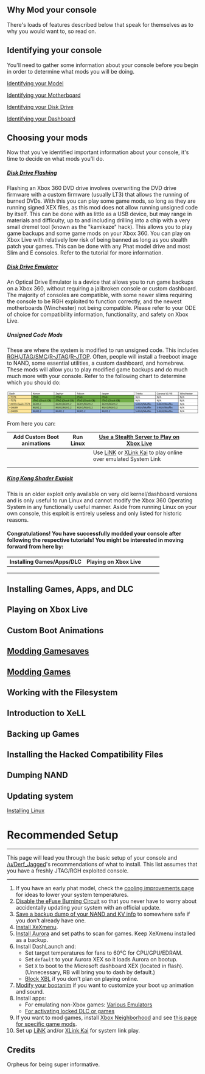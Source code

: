 ## Why Mod your console

There's loads of features described below that speak for themselves as to why you would want to, so read on.

## Identifying your console

You'll need to gather some information about your console before you begin in order to determine what mods you will be doing.

[Identifying your Model](https://360.consolemods.org/modguide/identifyconsole/model.html)

[Identifying your Motherboard](https://360.consolemods.org/modguide/identifyconsole/motherboard.html)

[Identifying your Disk Drive](https://360.consolemods.org/modguide/identifyconsole/dvddrive.html)

[Identifying your Dashboard](https://360.consolemods.org/modguide/identifyconsole/dashboard.html)

## Choosing your mods

Now that you've identified important information about your console, it's time to decide on what mods you'll do.

##### [Disk Drive Flashing](https://360.consolemods.org/modguide/odd/oddflashing.html)

Flashing an Xbox 360 DVD drive involves overwriting the DVD drive  firmware with a custom firmware (usually LT3) that allows the running of burned DVDs. With this you can play some game mods, so long as they are running signed XEX files, as this mod does not allow running unsigned code by itself. This can be done with as little as a USB device, but may range in materials and difficulty, up to and including drilling into a chip with a very small dremel tool (known  as the "kamikaze" hack). This allows you to play game backups and some game mods on your Xbox 360. You can play on Xbox Live with relatively low risk of being banned as long as you stealth patch your games. This can be done with any Phat model drive and most Slim and E consoles. Refer to the tutorial for more information.

##### [Disk Drive Emulator](https://360.consolemods.org/modguide/odes/index.html)

An Optical Drive Emulator is a device that allows you to run game backups on a Xbox 360, without requiring a jailbroken  console or custom dashboard. The majority of consoles are compatible, with some newer slims requiring the console to be RGH exploited to function correctly, and the newest motherboards (Winchester) not being compatible. Please refer to your ODE of choice for compatibility information, functionality, and safety on Xbox Live.

##### Unsigned Code Mods

These are where the system is modified to run unsigned code. This includes [RGH](https://360.consolemods.org/modguide/rgh/index.html)/[JTAG/SMC](https://360.consolemods.org/modguide/jtag-smc/index.html)/[R-JTAG](https://360.consolemods.org/modguide/rjtag/index.html)/[R-JTOP](https://360.consolemods.org/modguide/rjtop/index.html). Often, people will install a freeboot image to NAND, some essential utilities, a custom dashboard, and homebrew. These mods will allow you to play modified game backups and do much much more with your console. Refer to the following chart to determine which you should do:

![exploitchart](/media/guides/unsignedcodemods/exploitchart.png)

From here you can: 

| Add Custom Boot animations | Run Linux | [Use a Stealth Server to Play on Xbox Live](https://360.consolemods.org/modguide/xboxlive/stealth.html) |      |      |
| -------------------------- | --------- | ------------------------------------------------------------ | ---- | ---- |
|                            |           | Use [LiNK](https://360.consolemods.org/software/networking/link.html) or [XLink Kai](https://360.consolemods.org/software/networking/kai.html) to play online over emulated System Link |      |      |
|                            |           |                                                              |      |      |
|                            |           |                                                              |      |      |



##### [King Kong Shader Exploit](kkexploit.md)

This is an older exploit only available on very old kernel/dashboard versions and is only useful to run Linux and cannot modify the Xbox 360 Operating System in any functionally useful manner. Aside from running Linux on your own console, this exploit is entirely useless and only listed for historic reasons.

#### Congratulations! You have successfully modded your console after following the respective tutorials! You might be interested in moving forward from here by: 

| Installing Games/Apps/DLC | Playing on Xbox Live |      |      |      |
| ------------------------- | -------------------- | ---- | ---- | ---- |
|                           |                      |      |      |      |
|                           |                      |      |      |      |
|                           |                      |      |      |      |



## Installing Games, Apps, and DLC

## Playing on Xbox Live

## Custom Boot Animations

## [Modding Gamesaves](savegamemodding/index.md)

## [Modding Games](gamemodding/index.md)

## Working with the Filesystem

## Introduction to XeLL

## Backing up Games

## Installing the Hacked Compatibility Files

## Dumping NAND

## Updating system

[Installing Linux](development/installlinux.md)

# Recommended Setup

------

This page will lead you through the basic setup of your console and [/u/Derf_Jagged](https://www.reddit.com/u/Derf_Jagged)'s recommendations of what to install. This list assumes that you have a freshly JTAG/RGH exploited console. 

------

1. If you have an early phat model, check the [cooling improvements page](https://360.consolemods.org/repairguide/improvecooling.html) for ideas to lower your system temperatures. 
2. [Disable the eFuse Burning Circuit](https://360.consolemods.org/repairguide/disableefuseburn.html) so that you never have to worry about accidentally updating your system with an official update.
3. [Save a backup dump of your NAND and KV info](https://360.consolemods.org/modguide/nanddump/index.html) to somewhere safe if you don't already have one. 
4. [Install XeXmenu](https://360.consolemods.org/software/utilities/xexmenu.html). 
5. [Install Aurora](https://360.consolemods.org/software/dashboards/aurora.html) and set paths to scan for games. Keep XeXmenu installed as a backup.
6. Install DashLaunch and:
   - Set target temperatures for fans to 60°C for CPU/GPU/EDRAM.
   - Set `default` to your Aurora XEX so it loads Aurora on bootup.
   - Set `X` to boot to the Microsoft dashboard XEX (located in flash). (Unnecessary, RB will bring you to dash by default.)
   - [Block XBL](https://360.consolemods.org/modguide/preventbans.html) if you don't plan on playing online.
7. [Modify your bootanim](https://360.consolemods.org/modguide/custombootanims.html) if you want to customize your boot up animation and sound.
8. Install apps:
   - For emulating non-Xbox games: [Various Emulators](https://360.consolemods.org/software/emulators/index.html)
   - [For activating locked DLC or games](https://360.consolemods.org/modguide/gamebackups/gamepatching.html)
9. If you want to mod games, install [Xbox Neighborhood](https://360.consolemods.org/software/networking/xboxneighborhood.html) and see [this page for specific game mods](https://360.consolemods.org/modguide/gamemodding/index.html).
10. Set up [LiNK](https://360.consolemods.org/software/networking/link.html) and/or [XLink Kai](https://360.consolemods.org/software/networking/kai.html) for system link play.



## Credits

Orpheus for being super informative.